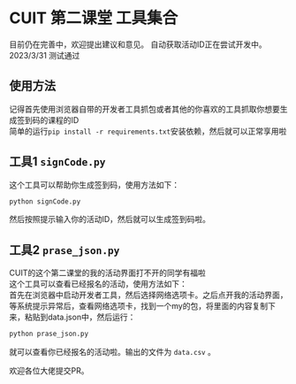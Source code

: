 # CUIT 第二课堂 工具集合
目前仍在完善中，欢迎提出建议和意见。
自动获取活动ID正在尝试开发中。
2023/3/31 测试通过
## 使用方法
记得首先使用浏览器自带的开发者工具抓包或者其他的你喜欢的工具抓取你想要生成签到码的课程的ID  
简单的运行` pip install -r requirements.txt `安装依赖，然后就可以正常享用啦  
## 工具1  `signCode.py`  
这个工具可以帮助你生成签到码，使用方法如下：
```bash
python signCode.py
```
然后按照提示输入你的活动ID，然后就可以生成签到码啦。
## 工具2  `prase_json.py`  
CUIT的这个第二课堂的我的活动界面打不开的同学有福啦  
这个工具可以查看已经报名的活动，使用方法如下：  
首先在浏览器中启动开发者工具，然后选择网络选项卡。之后点开我的活动界面，等系统提示异常后，查看网络选项卡，找到一个my的包，将里面的内容复制下来，粘贴到data.json中，然后运行：
```bash
python prase_json.py
```
就可以查看你已经报名的活动啦。输出的文件为 `data.csv` 。

欢迎各位大佬提交PR。